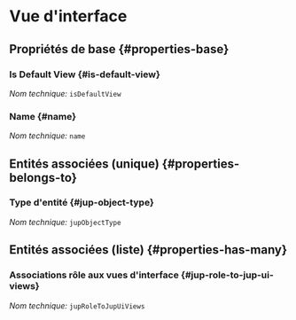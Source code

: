 # Vue d'interface
<!--- THIS FILE IS GENERATED PLEASE DO NOT EDIT IT DIRECTLY --->



## Propriétés de base {#properties-base}

### Is Default View {#is-default-view}



*Nom technique:* ```isDefaultView```

### Name {#name}



*Nom technique:* ```name```


## Entités associées (unique) {#properties-belongs-to}

### Type d'entité {#jup-object-type}



*Nom technique:* ```jupObjectType```


## Entités associées (liste) {#properties-has-many}

### Associations rôle aux vues d'interface {#jup-role-to-jup-ui-views}



*Nom technique:* ```jupRoleToJupUiViews```




